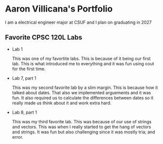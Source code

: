 
# Aaron Villicana's Portfolio

I am a electrical engineer major at CSUF and I plan on graduating in 2027

## Favorite CPSC 120L Labs

* Lab 1 

  This was one of my favortite labs. This is because of it being our first lab. This is what introduced me to everything and it was fun using cout for the first time.

* Lab 7, part 1 

  This was my second favorite lab by a slim margin. This is because how it talked about dates. That also we implemented arguements and it was fun. It also required us to calculate the differences between dates so it really made us think about it and work extra hard.

* Lab 8, part 1

  This was my third favorite lab. This was because of our use of strings and vectors. This was when I really started to get the hang of vectors and strings. It was fun but also challenging since it was mostly tria; and error.